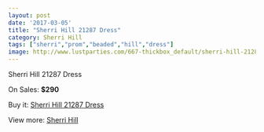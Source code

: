 ```yaml
---
layout: post
date: '2017-03-05'
title: "Sherri Hill 21287 Dress"
category: Sherri Hill
tags: ["sherri","prom","beaded","hill","dress"]
image: http://www.lustparties.com/667-thickbox_default/sherri-hill-21287-dress.jpg
---
```

Sherri Hill 21287 Dress

On Sales: **$290**
<a href="https://www.lustparties.com/en/sherri-hill/235-sherri-hill-21287-dress.html"><amp-img layout="responsive" width="600" height="600" src="//www.lustparties.com/667-thickbox_default/sherri-hill-21287-dress.jpg" alt="Sherri Hill 21287 Dress 0" /></a>
<a href="https://www.lustparties.com/en/sherri-hill/235-sherri-hill-21287-dress.html"><amp-img layout="responsive" width="600" height="600" src="//www.lustparties.com/668-thickbox_default/sherri-hill-21287-dress.jpg" alt="Sherri Hill 21287 Dress 1" /></a>

Buy it: [Sherri Hill 21287 Dress](https://www.lustparties.com/en/sherri-hill/235-sherri-hill-21287-dress.html "Sherri Hill 21287 Dress")

View more: [Sherri Hill](https://www.lustparties.com/en/2-sherri-hill "Sherri Hill")